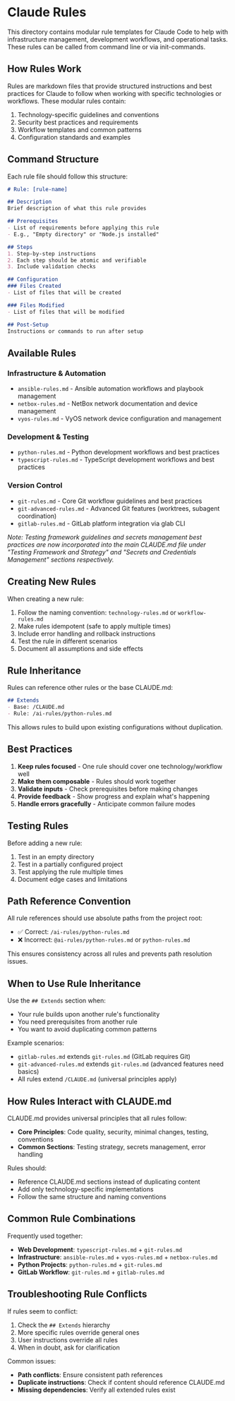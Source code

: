 # Claude Rules

This directory contains modular rule templates for Claude Code to help with infrastructure management, development workflows, and operational tasks. These rules can be called from command line or via init-commands.

## How Rules Work

Rules are markdown files that provide structured instructions and best practices for Claude to follow when working with specific technologies or workflows. These modular rules contain:

1. Technology-specific guidelines and conventions
2. Security best practices and requirements
3. Workflow templates and common patterns
4. Configuration standards and examples

## Command Structure

Each rule file should follow this structure:

```markdown
# Rule: [rule-name]

## Description
Brief description of what this rule provides

## Prerequisites
- List of requirements before applying this rule
- E.g., "Empty directory" or "Node.js installed"

## Steps
1. Step-by-step instructions
2. Each step should be atomic and verifiable
3. Include validation checks

## Configuration
### Files Created
- List of files that will be created

### Files Modified  
- List of files that will be modified

## Post-Setup
Instructions or commands to run after setup
```

## Available Rules

### Infrastructure & Automation
- `ansible-rules.md` - Ansible automation workflows and playbook management
- `netbox-rules.md` - NetBox network documentation and device management
- `vyos-rules.md` - VyOS network device configuration and management

### Development & Testing
- `python-rules.md` - Python development workflows and best practices
- `typescript-rules.md` - TypeScript development workflows and best practices

### Version Control
- `git-rules.md` - Core Git workflow guidelines and best practices
- `git-advanced-rules.md` - Advanced Git features (worktrees, subagent coordination)
- `gitlab-rules.md` - GitLab platform integration via glab CLI

*Note: Testing framework guidelines and secrets management best practices are now incorporated into the main CLAUDE.md file under "Testing Framework and Strategy" and "Secrets and Credentials Management" sections respectively.*

## Creating New Rules

When creating a new rule:

1. Follow the naming convention: `technology-rules.md` or `workflow-rules.md`
2. Make rules idempotent (safe to apply multiple times)
3. Include error handling and rollback instructions
4. Test the rule in different scenarios
5. Document all assumptions and side effects

## Rule Inheritance

Rules can reference other rules or the base CLAUDE.md:

```markdown
## Extends
- Base: /CLAUDE.md
- Rule: /ai-rules/python-rules.md
```

This allows rules to build upon existing configurations without duplication.

## Best Practices

1. **Keep rules focused** - One rule should cover one technology/workflow well
2. **Make them composable** - Rules should work together
3. **Validate inputs** - Check prerequisites before making changes
4. **Provide feedback** - Show progress and explain what's happening
5. **Handle errors gracefully** - Anticipate common failure modes

## Testing Rules

Before adding a new rule:

1. Test in an empty directory
2. Test in a partially configured project
3. Test applying the rule multiple times
4. Document edge cases and limitations

## Path Reference Convention

All rule references should use absolute paths from the project root:
- ✅ Correct: `/ai-rules/python-rules.md`
- ❌ Incorrect: `@ai-rules/python-rules.md` or `python-rules.md`

This ensures consistency across all rules and prevents path resolution issues.

## When to Use Rule Inheritance

Use the `## Extends` section when:
- Your rule builds upon another rule's functionality
- You need prerequisites from another rule
- You want to avoid duplicating common patterns

Example scenarios:
- `gitlab-rules.md` extends `git-rules.md` (GitLab requires Git)
- `git-advanced-rules.md` extends `git-rules.md` (advanced features need basics)
- All rules extend `/CLAUDE.md` (universal principles apply)

## How Rules Interact with CLAUDE.md

CLAUDE.md provides universal principles that all rules follow:
- **Core Principles**: Code quality, security, minimal changes, testing, conventions
- **Common Sections**: Testing strategy, secrets management, error handling

Rules should:
- Reference CLAUDE.md sections instead of duplicating content
- Add only technology-specific implementations
- Follow the same structure and naming conventions

## Common Rule Combinations

Frequently used together:
- **Web Development**: `typescript-rules.md` + `git-rules.md`
- **Infrastructure**: `ansible-rules.md` + `vyos-rules.md` + `netbox-rules.md`
- **Python Projects**: `python-rules.md` + `git-rules.md`
- **GitLab Workflow**: `git-rules.md` + `gitlab-rules.md`

## Troubleshooting Rule Conflicts

If rules seem to conflict:
1. Check the `## Extends` hierarchy
2. More specific rules override general ones
3. User instructions override all rules
4. When in doubt, ask for clarification

Common issues:
- **Path conflicts**: Ensure consistent path references
- **Duplicate instructions**: Check if content should reference CLAUDE.md
- **Missing dependencies**: Verify all extended rules exist